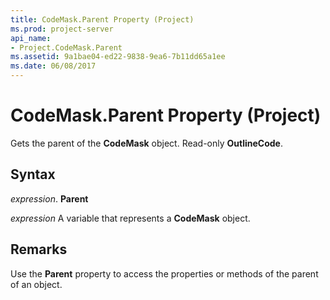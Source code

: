 ```yaml
---
title: CodeMask.Parent Property (Project)
ms.prod: project-server
api_name:
- Project.CodeMask.Parent
ms.assetid: 9a1bae04-ed22-9838-9ea6-7b11dd65a1ee
ms.date: 06/08/2017
---
```



# CodeMask.Parent Property (Project)

Gets the parent of the **CodeMask** object. Read-only **OutlineCode**.


## Syntax

 _expression_. **Parent**

 _expression_ A variable that represents a **CodeMask** object.


## Remarks

Use the **Parent** property to access the properties or methods of the parent of an object.


